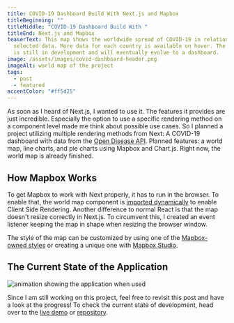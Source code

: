 ```yaml
---
title: COVID-19 Dashboard Build With Next.js and Mapbox
titleBeginning: ""
titleMiddle: "COVID-19 Dashboard Build With "
titleEnd: Next.js and Mapbox
teaserText: This map shows the worldwide spread of COVID-19 in relation to the
  selected data. More data for each country is available on hover. The project
  is still in development and will eventually evolve to a dashboard.
image: /assets/images/covid-dashboard-header.png
imageAlt: world map of the project
tags:
  - post
  - featured
accentColor: "#ff5d25"
---
```

As soon as I heard of Next.js, I wanted to use it. The features it provides are just incredible. Especially the option to use a specific rendering method on a component level made me think about possible use cases. So I planned a project utilizing multiple rendering methods from Next: A COVID-19 dashboard with data from the [Open Disease API](https://github.com/disease-sh/api). Planned features: a world map, line charts, and pie charts using Mapbox and Chart.js. 
Right now, the world map is already finished.

## How Mapbox Works

To get Mapbox to work with Next properly, it has to run in the browser. To enable that, the world map component is [imported dynamically](https://nextjs.org/docs/advanced-features/dynamic-import#with-no-ssr) to enable Client Side Rendering.
Another difference to normal React is that the map doesn't resize correctly in Next.js. To circumvent this, I created an event listener keeping the map in shape when resizing the browser window.

The style of the map can be customized by using one of the [Mapbox-owned styles](https://docs.mapbox.com/api/maps/styles/#mapbox-styles) or creating a unique one with [Mapbox Studio](https://studio.mapbox.com/).

## The Current State of the Application

![animation showing the application when used](/assets/images/covid-dashboard.gif)

Since I am still working on this project, feel free to revisit this post and have a look at the progress! To check the current state of development, head over to the [live demo](https://dashboard-covid19.vercel.app/worldmap) or [repository](https://github.com/Noevenzahn/covid-19-dashboard). 